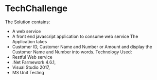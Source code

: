 # TechChallenge
The Solution contains:
* A web service		
* A front end javascript application to consume web service 
The Application takes 
* Customer ID, Customer Name and Number or Amount and display the Customer Name and Number into words. 
Technology Used: 
* Restful Web service 
* .Net Farmework 4.6.1, 
* Visual Studio 2017, 
* MS Unit Testing
